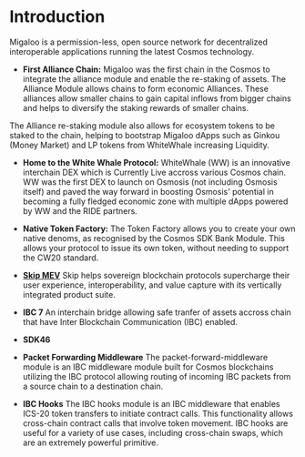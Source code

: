 # Introduction

Migaloo is a permission-less, open source network for decentralized interoperable applications running the latest Cosmos technology.

- **First Alliance Chain:**
Migaloo was the first chain in the Cosmos to integrate the alliance module and enable the re-staking of assets. The Alliance Module allows chains to form economic Alliances. These alliances allow smaller chains to gain capital inflows from bigger chains and helps to diversify the staking rewards of smaller chains. 

The Alliance re-staking module also allows for ecosystem tokens to be staked to the chain, helping to bootstrap Migaloo dApps such as Ginkou (Money Market) and LP tokens from WhiteWhale increasing Liquidity.

- **Home to the White Whale Protocol:**
WhiteWhale (WW) is an innovative interchain DEX which is Currently Live accross various Cosmos chain. WW was the first DEX to launch on Osmosis (not including Osmosis itself) and paved the way forward in boosting Osmosis' potential in becoming a fully fledged economic zone with multiple dApps powered by WW and the RIDE partners.

- **Native Token Factory:**
The Token Factory allows you to create your own native denoms, as recognised by the Cosmos SDK Bank Module. 
This allows your protocol to issue its own token, without needing to support the CW20 standard.

- **[Skip MEV](https://skip.money/)**
Skip helps sovereign blockchain protocols supercharge their user experience, interoperability, and value capture with its vertically integrated product suite.

- **IBC 7**
An interchain bridge allowing safe tranfer of assets accross chain that have Inter Blockchain Communication (IBC) enabled.

- **SDK46**

- **Packet Forwarding Middleware**
The packet-forward-middleware module is an IBC middleware module built for Cosmos blockchains utilizing the IBC protocol allowing routing of incoming IBC packets from a source chain to a destination chain.

- **IBC Hooks**
The IBC hooks module is an IBC middleware that enables ICS-20 token transfers to initiate contract calls. This functionality allows cross-chain contract calls that involve token movement. IBC hooks are useful for a variety of use cases, including cross-chain swaps, which are an extremely powerful primitive.
